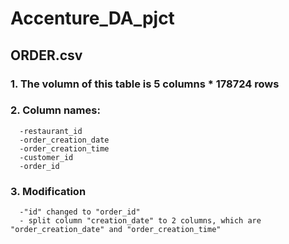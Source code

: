 # Accenture_DA_pjct
## ORDER.csv

### 1. The volumn of this table is 5 columns * 178724 rows
### 2. Column names: 
      -restaurant_id
      -order_creation_date
      -order_creation_time
      -customer_id
      -order_id
### 3. Modification
      -"id" changed to "order_id"
      - split column "creation_date" to 2 columns, which are "order_creation_date" and "order_creation_time"